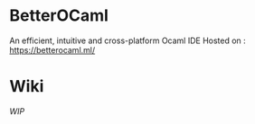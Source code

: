 # BetterOCaml

An efficient, intuitive and cross-platform Ocaml IDE
Hosted on : https://betterocaml.ml/

# Wiki
*WIP*
